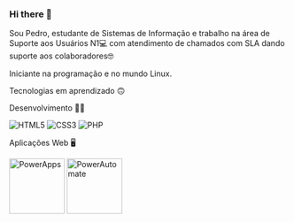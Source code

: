 ### Hi there 👋

Sou Pedro, estudante de Sistemas de Informação e trabalho na área de Suporte aos Usuários N1💻 com atendimento de chamados com SLA dando suporte aos colaboradores🤓

Iniciante na programação e no mundo Linux.

Tecnologias em aprendizado 🙃

Desenvolvimento 👨‍💻

<img alt="HTML5" src="https://img.shields.io/badge/html5%20-%23E34F26.svg?&style=for-the-badge&logo=html5&logoColor=white"/>

<img alt="CSS3" src="https://img.shields.io/badge/css3%20-%231572B6.svg?&style=for-the-badge&logo=css3&logoColor=white"/>

<img alt="PHP" src="https://img.shields.io/badge/php-%23777BB4.svg?&style=for-the-badge&logo=php&logoColor=white"/>

Aplicações Web 🖥

<img width="100" height= "100" text-align="left" alt="PowerApps" src="https://miro.medium.com/max/256/1*2hgWgLPZeCFY2ClIstwLyA.png"/>

<img width="100" height= "100" text-align="left" alt="PowerAutomate" src="https://www.anttext.com/wp-content/uploads/2020/01/Power-Automate-Icon.png"/>









